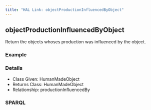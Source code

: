 ```yaml
---
title: "HAL Link: objectProductionInfluencedByObject"
---
```


## objectProductionInfluencedByObject

Return the objects whoses production was influenced by the object.

### Example




### Details

* Class Given: HumanMadeObject
* Returns Class: HumanMadeObject
* Relationship: productionInfluencedBy


### SPARQL
```

```

